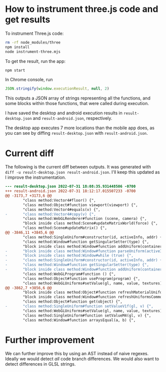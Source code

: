 # How to instrument three.js code and get results

To instrument Three.js code:

```sh
rm -rf node_modules/three
npm install
node instrument-three.mjs
```

To get the result, run the app:

```sh
npm start
```

In Chrome console, run

```js
JSON.stringify(window.executionResult, null, 2)
```

This outputs a JSON array of strings representing all the functions, and some
blocks within those functions, that were called during execution.

I have saved the desktop and android execution results in `result-desktop.json`
and `result-android.json`, respectively.

The desktop app executes 7 more locations than the mobile app does, as you can
see by diffing `result-desktop.json` with `result-android.json`.

# Current diff

The following is the current diff between outputs. It was generated with `diff -u result-desktop.json result-android.json`. I'll keep this updated as I improve
the instrumentation.

```patch
--- result-desktop.json 2022-07-31 18:08:35.931448506 -0700
+++ result-android.json 2022-07-31 18:12:17.015507233 -0700
@@ -3173,7 +3173,6 @@
        "class method:Vector4#floor() {",
        "class method:Object#function viewport(viewport) {",
        "class method:Vector4#equals(v) {",
-       "class method:Vector4#copy(v) {",
        "class method:WebGLRenderer#function (scene, camera) {",
        "block inside class method:Scene#updateMatrixWorld(force) {",
        "class method:Scene#updateMatrix() {",
@@ -3846,11 +3845,6 @@
        "class method:SingleUniform#constructor(id, activeInfo, addr) {",
        "class method:Window#function getSingularSetter(type) {",
        "block inside class method:Window#function addUniform(container, uniformObject) {",
-       "block inside class method:Window#function parseUniform(activeInfo, addr, container) {",
-       "block inside class method:Window#while (true) {",
-       "class method:SingleUniform#constructor(id, activeInfo, addr) {",
-       "class method:Window#function getSingularSetter(type) {",
-       "block inside class method:Window#function addUniform(container, uniformObject) {",
        "class method:WebGLProgram#function () {",
        "class method:Object#function useProgram(program) {",
        "class method:WebGLUniforms#setValue(gl, name, value, textures) {",
@@ -3862,7 +3856,6 @@
        "block inside class method:Object#function refreshMaterialUniforms(uniforms, material, pixelRatio, height, transmissionRenderTarget) {",
        "block inside class method:Window#function refreshUniformsCommon(uniforms, material) {",
        "class method:Object#function get(object) {",
-       "class method:SingleUniform#function setValueV1f(gl, v) {",
        "class method:WebGLUniforms#setValue(gl, name, value, textures) {",
        "class method:SingleUniform#function setValueM4(gl, v) {",
        "class method:Window#function arraysEqual(a, b) {",
```

# Further improvement

We can further improve this by using an AST instead of naive regexes. Ideally we
would detect _all_ code branch differences. We would also want to detect
differences in GLSL strings.
